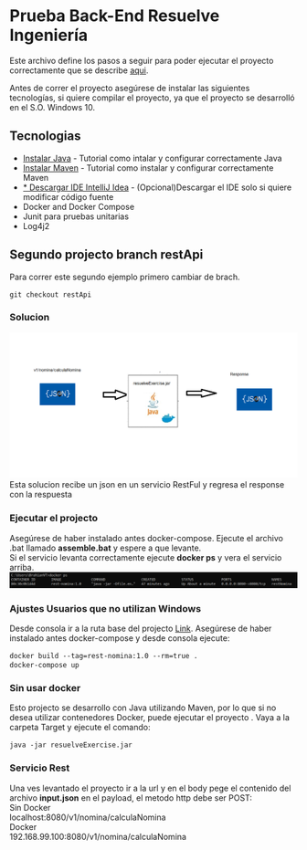 # Prueba Back-End Resuelve Ingeniería
Este archivo define los pasos a seguir para poder ejecutar el proyecto correctamente que se describe [aqui](https://github.com/resuelve/prueba-ing-backend?fbclid=IwAR0ZCxaQXdXP7d0m8q7hl0dSUjDut_rH1696LlrGxq92mPAy4Ul8dgEsrjw).



Antes de correr el proyecto asegúrese de instalar las siguientes tecnologías, si quiere compilar el proyecto,
ya que el proyecto se desarrolló en el S.O. Windows 10.

## Tecnologias 
* [Instalar Java](https://www.ecodeup.com/descargar-instalar-java-8/) - Tutorial como intalar y configurar correctamente Java
* [Instalar Maven](https://www.mkyong.com/maven/how-to-install-maven-in-windows/) - Tutorial como instalar y configurar correctamente Maven
* [* Descargar IDE IntelliJ Idea](https://www.jetbrains.com/es-es/idea/) - (Opcional)Descargar el IDE solo si quiere modificar código fuente
* Docker and Docker Compose
* Junit para pruebas unitarias
* Log4j2 
## Segundo projecto branch restApi  
Para correr este segundo ejemplo primero cambiar de brach.  
```
git checkout restApi
```

### Solucion  
![Alt text](img/sol2.png?raw=true " Solution")  
Esta solucion recibe un json en un servicio RestFul y regresa el response con la respuesta   

### Ejecutar el projecto  
Asegúrese de haber instalado antes docker-compose. Ejecute el archivo .bat llamado **assemble.bat** y espere a que levante.  
Si el servicio levanta correctamente ejecute **docker ps**  y vera el servicio arriba.  
![Alt text](img/docker.png?raw=true " Solution")  

### Ajustes Usuarios que no utilizan Windows  
Desde consola ir a la ruta base del projecto [Link](https://github.com/BrahianVT/Prueba-BackEnd/tree/restApi/resuelveExercise).
Asegúrese de haber instalado antes docker-compose y desde consola ejecute:  

```
docker build --tag=rest-nomina:1.0 --rm=true .
docker-compose up
```

### Sin usar docker
Esto projecto se desarrollo con Java utilizando Maven, por lo que si no desea utilizar contenedores Docker, puede ejecutar el proyecto . Vaya a la carpeta Target y ejecute el comando:  
```
java -jar resuelveExercise.jar
```

### Servicio Rest
Una ves levantado el proyecto ir a la url y en el body pege el contenido del archivo **input.json**  en el payload, el metodo http debe ser POST:  
 Sin Docker  
localhost:8080/v1/nomina/calculaNomina  
Docker  
192.168.99.100:8080/v1/nomina/calculaNomina  

